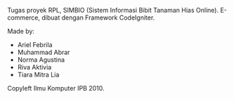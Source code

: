 Tugas proyek RPL, SIMBIO (Sistem Informasi Bibit Tanaman Hias Online). E-commerce, dibuat dengan Framework CodeIgniter.

Made by:

- Ariel Febrila
- Muhammad Abrar
- Norma Agustina
- Riva Aktivia
- Tiara Mitra Lia

Copyleft Ilmu Komputer IPB 2010.